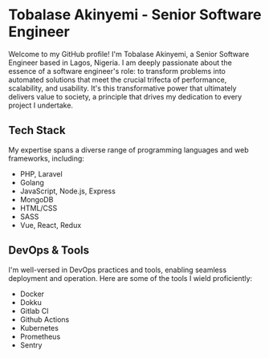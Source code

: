 # Tobalase Akinyemi - Senior Software Engineer

Welcome to my GitHub profile! I'm Tobalase Akinyemi, a Senior Software Engineer based in Lagos, Nigeria. I am deeply passionate about the essence of a software engineer's role: to transform problems into automated solutions that meet the crucial trifecta of performance, scalability, and usability. It's this transformative power that ultimately delivers value to society, a principle that drives my dedication to every project I undertake.


## Tech Stack

My expertise spans a diverse range of programming languages and web frameworks, including:

- PHP, Laravel
- Golang
- JavaScript, Node.js, Express
- MongoDB
- HTML/CSS
- SASS
- Vue, React, Redux

## DevOps & Tools

I'm well-versed in DevOps practices and tools, enabling seamless deployment and operation. Here are some of the tools I wield proficiently:

- Docker
- Dokku
- Gitlab CI
- Github Actions
- Kubernetes
- Prometheus
- Sentry
